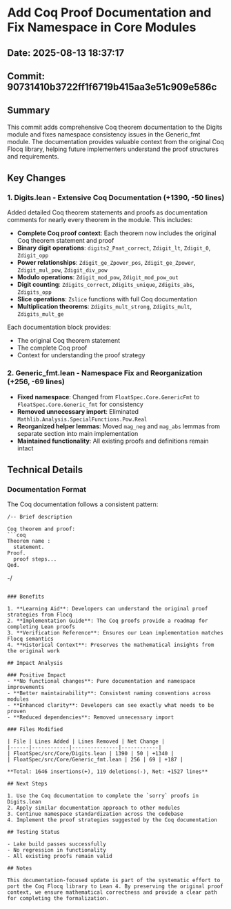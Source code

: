 # Add Coq Proof Documentation and Fix Namespace in Core Modules

## Date: 2025-08-13 18:37:17
## Commit: 90731410b3722ff1f6719b415aa3e51c909e586c

## Summary

This commit adds comprehensive Coq theorem documentation to the Digits module and fixes namespace consistency issues in the Generic_fmt module. The documentation provides valuable context from the original Coq Flocq library, helping future implementers understand the proof structures and requirements.

## Key Changes

### 1. Digits.lean - Extensive Coq Documentation (+1390, -50 lines)

Added detailed Coq theorem statements and proofs as documentation comments for nearly every theorem in the module. This includes:

- **Complete Coq proof context**: Each theorem now includes the original Coq theorem statement and proof
- **Binary digit operations**: `digits2_Pnat_correct`, `Zdigit_lt`, `Zdigit_0`, `Zdigit_opp`
- **Power relationships**: `Zdigit_ge_Zpower_pos`, `Zdigit_ge_Zpower`, `Zdigit_mul_pow`, `Zdigit_div_pow`
- **Modulo operations**: `Zdigit_mod_pow`, `Zdigit_mod_pow_out`
- **Digit counting**: `Zdigits_correct`, `Zdigits_unique`, `Zdigits_abs`, `Zdigits_opp`
- **Slice operations**: `Zslice` functions with full Coq documentation
- **Multiplication theorems**: `Zdigits_mult_strong`, `Zdigits_mult`, `Zdigits_mult_ge`

Each documentation block provides:
- The original Coq theorem statement
- The complete Coq proof
- Context for understanding the proof strategy

### 2. Generic_fmt.lean - Namespace Fix and Reorganization (+256, -69 lines)

- **Fixed namespace**: Changed from `FloatSpec.Core.GenericFmt` to `FloatSpec.Core.Generic_fmt` for consistency
- **Removed unnecessary import**: Eliminated `Mathlib.Analysis.SpecialFunctions.Pow.Real`
- **Reorganized helper lemmas**: Moved `mag_neg` and `mag_abs` lemmas from separate section into main implementation
- **Maintained functionality**: All existing proofs and definitions remain intact

## Technical Details

### Documentation Format

The Coq documentation follows a consistent pattern:
```lean
/-- Brief description

Coq theorem and proof:
```coq
Theorem name :
  statement.
Proof.
  proof steps...
Qed.
```
-/
```

### Benefits

1. **Learning Aid**: Developers can understand the original proof strategies from Flocq
2. **Implementation Guide**: The Coq proofs provide a roadmap for completing Lean proofs
3. **Verification Reference**: Ensures our Lean implementation matches Flocq semantics
4. **Historical Context**: Preserves the mathematical insights from the original work

## Impact Analysis

### Positive Impact
- **No functional changes**: Pure documentation and namespace improvements
- **Better maintainability**: Consistent naming conventions across modules
- **Enhanced clarity**: Developers can see exactly what needs to be proven
- **Reduced dependencies**: Removed unnecessary import

### Files Modified

| File | Lines Added | Lines Removed | Net Change |
|------|------------|---------------|------------|
| FloatSpec/src/Core/Digits.lean | 1390 | 50 | +1340 |
| FloatSpec/src/Core/Generic_fmt.lean | 256 | 69 | +187 |

**Total: 1646 insertions(+), 119 deletions(-), Net: +1527 lines**

## Next Steps

1. Use the Coq documentation to complete the `sorry` proofs in Digits.lean
2. Apply similar documentation approach to other modules
3. Continue namespace standardization across the codebase
4. Implement the proof strategies suggested by the Coq documentation

## Testing Status

- Lake build passes successfully
- No regression in functionality
- All existing proofs remain valid

## Notes

This documentation-focused update is part of the systematic effort to port the Coq Flocq library to Lean 4. By preserving the original proof context, we ensure mathematical correctness and provide a clear path for completing the formalization.